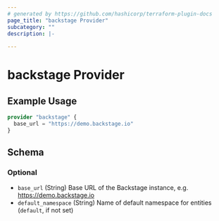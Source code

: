 ```yaml
---
# generated by https://github.com/hashicorp/terraform-plugin-docs
page_title: "backstage Provider"
subcategory: ""
description: |-
  
---
```


# backstage Provider



## Example Usage

```terraform
provider "backstage" {
  base_url = "https://demo.backstage.io"
}
```

<!-- schema generated by tfplugindocs -->
## Schema

### Optional

- `base_url` (String) Base URL of the Backstage instance, e.g. https://demo.backstage.io
- `default_namespace` (String) Name of default namespace for entities (`default`, if not set)
